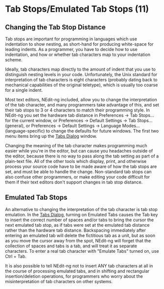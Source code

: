 # Tab Stops/Emulated Tab Stops (11)

## Changing the Tab Stop Distance

Tab stops are important for programming in languages which use
indentation to show nesting, as short-hand for producing white-space for
leading indents. As a programmer, you have to decide how to use
indentation, and how or whether tab characters map to your indentation
scheme.

Ideally, tab characters map directly to the amount of indent that you
use to distinguish nesting levels in your code. Unfortunately, the Unix
standard for interpretation of tab characters is eight characters
(probably dating back to mechanical capabilities of the original
teletype), which is usually too coarse for a single indent.

Most text editors, NEdit-ng included, allow you to change the
interpretation of the tab character, and many programmers take advantage
of this, and set their tab stops to 3 or 4 characters to match their
programming style. In NEdit-ng you set the hardware tab distance in
Preferences &rarr; Tab Stops... for the current window, or Preferences
&rarr; Default Settings &rarr; Tab Stops... (general), or Preferences
&rarr; Default Settings &rarr; Language Modes... (language-specific) to
change the defaults for future windows. The first two menu items bring up the [Tabs Dialog](41.md) window.

Changing the meaning of the tab character makes programming much easier
while you're in the editor, but can cause you headaches outside of the
editor, because there is no way to pass along the tab setting as part of
a plain-text file. All of the other tools which display, print, and
otherwise process your source code have to be made aware of how the tab
stops are set, and must be able to handle the change. Non-standard tab
stops can also confuse other programmers, or make editing your code
difficult for them if their text editors don't support changes in tab
stop distance.

## Emulated Tab Stops

An alternative to changing the interpretation of the tab character is
tab stop emulation. In the [Tabs Dialog](41.md), turning on Emulated
Tabs causes the Tab key to insert the correct number of spaces and/or
tabs to bring the cursor the next emulated tab stop, as if tabs were set
at the emulated tab distance rather than the hardware tab distance.
Backspacing immediately after entering an emulated tab will delete the
fictitious tab as a unit, but as soon as you move the cursor away from
the spot, NEdit-ng will forget that the collection of spaces and tabs is
a tab, and will treat it as separate characters. To enter a real tab
character with "Emulate Tabs" turned on, use Ctrl + Tab.

It is also possible to tell NEdit-ng not to insert ANY tab characters at
all in the course of processing emulated tabs, and in shifting and
rectangular insertion/deletion operations, for programmers who worry
about the misinterpretation of tab characters on other systems.
